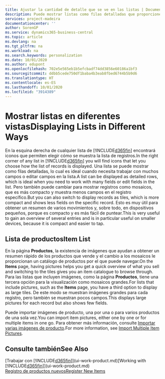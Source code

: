 ```yaml
---
title: Ajustar la cantidad de detalle que se ve en las listas | Documentos de Microsoft
description: Puede mostrar listas como filas detalladas que proporcionen el máximo de información o como mosaicos que sean fáciles de analizar visualmente y puede incluir miniaturas de imágenes.
services: project-madeira
documentationcenter: ''
author: SorenGP
ms.service: dynamics365-business-central
ms.topic: article
ms.devlang: na
ms.tgt_pltfrm: na
ms.workload: na
ms.search.keywords: personalization
ms.date: 10/01/2020
ms.author: edupont
ms.openlocfilehash: 702e5e565eb1b5efcbadf74dd3856e60186a1bf3
ms.sourcegitcommit: ddbb5cede750df1baba4b3eab8fbed6744b5b9d6
ms.translationtype: HT
ms.contentlocale: es-ES
ms.lasthandoff: 10/01/2020
ms.locfileid: "3914389"
---
```

# <a name="displaying-lists-in-different-ways"></a><span data-ttu-id="f8bbb-103">Mostrar listas en diferentes vistas</span><span class="sxs-lookup"><span data-stu-id="f8bbb-103">Displaying Lists in Different Ways</span></span>
<span data-ttu-id="f8bbb-104">En la esquina derecha de cualquier lista de [!INCLUDE[d365fin](includes/d365fin_md.md)] encontrará iconos que permiten elegir cómo se muestra la lista de registros.</span><span class="sxs-lookup"><span data-stu-id="f8bbb-104">In the right corner of any list in [!INCLUDE[d365fin](includes/d365fin_md.md)] you will find icons that let you choose how the list of records is displayed.</span></span> <span data-ttu-id="f8bbb-105">Una lista se puede mostrar como filas detalladas, lo cual es ideal cuando necesita trabajar con muchos campos o editar campos en la lista.</span><span class="sxs-lookup"><span data-stu-id="f8bbb-105">A list can be displayed as detailed rows, which is ideal when you need to work with many fields or edit fields in the list.</span></span> <span data-ttu-id="f8bbb-106">Pero también puede cambiar para mostrar registros como mosaicos, que es más compacto y muestra menos campos en el registro específico.</span><span class="sxs-lookup"><span data-stu-id="f8bbb-106">But you can also switch to display records as tiles, which is more compact and shows less fields on the specific record.</span></span> <span data-ttu-id="f8bbb-107">Esto es muy útil para obtener un resumen de varios movimientos y, sobre todo, en dispositivos pequeños, porque es compacto y es más fácil de puntear.</span><span class="sxs-lookup"><span data-stu-id="f8bbb-107">This is very useful to gain an overview of several entries and is in particular useful on smaller devices, because it is compact and easier to tap.</span></span>

## <a name="item-list"></a><span data-ttu-id="f8bbb-108">Lista de productos</span><span class="sxs-lookup"><span data-stu-id="f8bbb-108">Item List</span></span>
<span data-ttu-id="f8bbb-109">En la página **Productos**, la existencia de imágenes que ayudan a obtener un resumen rápido de los productos que vende y el cambio a los mosaicos le proporcionan un catálogo de productos por el que puede navegar.</span><span class="sxs-lookup"><span data-stu-id="f8bbb-109">On the **Items** page, having pictures helps you get a quick overview of what you sell and switching to the tiles gives you an item catalogue to browse through.</span></span> <span data-ttu-id="f8bbb-110">Para las listas que incluyen imágenes, como la página **Productos**, tiene una tercera opción para la visualización como mosaicos grandes.</span><span class="sxs-lookup"><span data-stu-id="f8bbb-110">For lists that include pictures, such as the **Items** page, you have a third option to display as large tiles.</span></span> <span data-ttu-id="f8bbb-111">De este modo se muestran imágenes grandes para cada registro, pero también se muestran pocos campos.</span><span class="sxs-lookup"><span data-stu-id="f8bbb-111">This displays large pictures for each record but also shows few fields.</span></span>

<span data-ttu-id="f8bbb-112">Puede importar imágenes de producto, una por una o para varios productos de una sola vez.</span><span class="sxs-lookup"><span data-stu-id="f8bbb-112">You can import item pictures, either one by one or for multiple items in one go.</span></span> <span data-ttu-id="f8bbb-113">Para obtener más información, consulte [Importar varias imágenes de producto](inventory-how-import-item-pictures.md).</span><span class="sxs-lookup"><span data-stu-id="f8bbb-113">For more information, see [Import Multiple Item Pictures](inventory-how-import-item-pictures.md).</span></span>  

## <a name="see-also"></a><span data-ttu-id="f8bbb-114">Consulte también</span><span class="sxs-lookup"><span data-stu-id="f8bbb-114">See Also</span></span>
<span data-ttu-id="f8bbb-115">[Trabajar con [!INCLUDE[d365fin](includes/d365fin_md.md)]](ui-work-product.md)</span><span class="sxs-lookup"><span data-stu-id="f8bbb-115">[Working with [!INCLUDE[d365fin](includes/d365fin_md.md)]](ui-work-product.md)</span></span>  
[<span data-ttu-id="f8bbb-116">Registro de productos nuevos</span><span class="sxs-lookup"><span data-stu-id="f8bbb-116">Register New Items</span></span>](inventory-how-register-new-items.md)  
